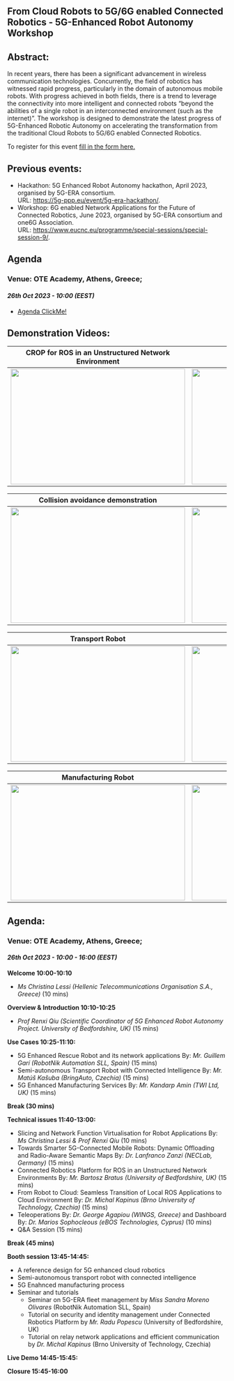 ## From Cloud Robots to 5G/6G enabled Connected Robotics - 5G-Enhanced Robot Autonomy Workshop

## Abstract:

In recent years, there has been a significant advancement in wireless communication technologies. Concurrently, the field of robotics has witnessed rapid progress, particularly in the domain of autonomous mobile robots. With progress achieved in both fields, there is a trend to leverage the connectivity into more intelligent and connected robots “beyond the abilities of a single robot in an interconnected environment (such as the internet)”. The workshop is designed to demonstrate the latest progress of 5G-Enhanced Robotic Autonomy on accelerating the transformation from the traditional Cloud Robots to 5G/6G enabled Connected Robotics.

To register for this event [fill in the form here.](https://forms.office.com/Pages/ResponsePage.aspx?id=eMgyl0WZ6UualYbjzskaGBuUORkIL_BKlX46L95FL-pURDRJSkY5NzdCRVRNSEdCVzQ2UFdSTTlDMC4u)

## Previous events:

* Hackathon: 5G Enhanced Robot Autonomy hackathon, April 2023, organised by 5G-ERA
consortium. \
URL: https://5g-ppp.eu/event/5g-era-hackathon/. 
* Workshop: 6G enabled Network Applications for the Future of Connected Robotics, June 2023, organised by 5G-ERA consortium and one6G Association. \
URL: https://www.eucnc.eu/programme/special-sessions/special-session-9/. 


## Agenda
### Venue: OTE Academy, Athens, Greece;
#### _26th Oct 2023 - 10:00 (EEST)_

* [Agenda ClickMe!](#Agenda_Venue)


## Demonstration Videos:

CROP for ROS in an Unstructured Network Environment | Radio-Aware Semantic Maps
:-: | :-:
[<img src="https://img.youtube.com/vi/KtKC98YrqK0/maxresdefault.jpg"  width="400" height="265">](https://youtu.be/KtKC98YrqK0) | [<img src="https://img.youtube.com/vi/CMcDZyFyge8/maxresdefault.jpg" width="400" height="265">](https://youtu.be/CMcDZyFyge8&t)

Collision avoidance demonstration | Train detector demonstration
:-: | :-:
[<img src="https://img.youtube.com/vi/4RbB8IuZZy8/maxresdefault.jpg"  width="400" height="265">](https://youtu.be/4RbB8IuZZy8) | [<img src="https://img.youtube.com/vi/xiZsWGed9FU/maxresdefault.jpg"  width="400" height="265">](https://youtu.be/xiZsWGed9FU&t)


Transport Robot | Surveillance Robot
:-: | :-:
[<img src="https://img.youtube.com/vi/J19jpORf4Po/maxresdefault.jpg"  width="400" height="265">](https://www.youtube.com/watch?v=J19jpORf4Po) | [<img src="https://img.youtube.com/vi/-apRZ1EWGo0/maxresdefault.jpg"  width="400" height="265">](https://www.youtube.com/watch?v=-apRZ1EWGo0) 



Manufacturing Robot | 5G Testbed
:-: | :-:
[<img src="https://img.youtube.com/vi/t5Q4KgpOAp0/maxresdefault.jpg"  width="400" height="265">](https://www.youtube.com/watch?v=t5Q4KgpOAp0) | [<img src="https://img.youtube.com/vi/MQnypIggWu0/maxresdefault.jpg"  width="400" height="265">](https://www.youtube.com/watch?v=MQnypIggWu0) 

<div id="Agenda_Venue"></div>

## Agenda:
### Venue: OTE Academy, Athens, Greece;
#### _26th Oct 2023 - 10:00 - 16:00 (EEST)_


**Welcome 10:00-10:10** 
* _Ms Christina Lessi (Hellenic Telecommunications Organisation S.A., Greece)_ (10 mins)

**Overview & Introduction 10:10-10:25**

* _Prof Renxi Qiu (Scientific Coordinator of 5G Enhanced Robot Autonomy Project. University of Bedfordshire, UK)_ (15 mins)

**Use Cases 10:25-11:10:**
* 5G Enhanced Rescue Robot and its network applications By: _Mr. Guillem Garí (RobotNik Automation SLL, Spain)_ (15 mins)
* Semi-autonomous Transport Robot with Connected Intelligence By: _Mr. Matúš Kašuba (BringAuto, Czechia)_ (15 mins)
* 5G Enhanced Manufacturing Services By: _Mr. Kandarp Amin (TWI Ltd, UK)_ (15 mins)

**Break (30 mins)**

**Technical issues 11:40-13:00:**
* Slicing and Network Function Virtualisation for Robot Applications By: _Ms Christina Lessi & Prof Renxi Qiu_ (10 mins)
* Towards Smarter 5G-Connected Mobile Robots: Dynamic Offloading and Radio-Aware Semantic Maps By: _Dr. Lanfranco Zanzi (NECLab, Germany)_ (15 mins)
* Connected Robotics Platform for ROS in an Unstructured Network Environments By: _Mr. Bartosz Bratus (University of Bedfordshire, UK)_ (15 mins)
* From Robot to Cloud: Seamless Transition of Local ROS Applications to Cloud Environment  By: _Dr. Michal Kapinus (Brno University of Technology, Czechia)_ (15 mins)
* Teleoperations By: _Dr. George Agapiou (WINGS, Greece)_ and Dashboard By: _Dr. Marios Sophocleous (eBOS Technologies, Cyprus)_ (10 mins)
* Q&A Session (15 mins)

**Break (45 mins)**

**Booth session 13:45-14:45:** 
* A reference design for 5G enhanced cloud robotics
* Semi-autonomous transport robot with connected intelligence
* 5G Enahnced manufacturing process
* Seminar and tutorials
  * Seminar on 5G-ERA fleet management by _Miss Sandra Moreno Olivares_ (RobotNik Automation SLL, Spain)
  * Tutorial on security and identity management under Connected Robotics Platform by _Mr. Radu Popescu_ (University of Bedfordshire, UK)
  *	Tutorial on relay network applications and efficient communication by _Dr. Michal Kapinus_ (Brno University of Technology, Czechia)


**Live Demo 14:45-15:45:**

**Closure 15:45-16:00**
